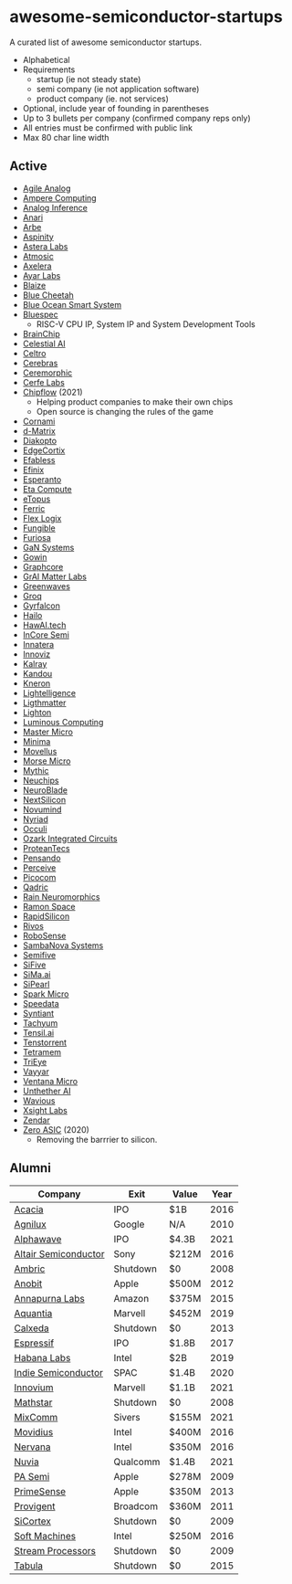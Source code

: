 # awesome-semiconductor-startups

A curated list of awesome semiconductor startups.

* Alphabetical
* Requirements
	* startup (ie not steady state)
	* semi company (ie not application software)
	* product company (ie. not services)
* Optional, include year of founding in parentheses
* Up to 3 bullets per company (confirmed company reps only)
* All entries must be confirmed with public link
* Max 80 char line width

## Active

* [Agile Analog](https://www.agileanalog.com/)
* [Ampere Computing](https://amperecomputing.com/)
* [Analog Inference](https://www.analog-inference.com/)
* [Anari](https://anari.ai/)
* [Arbe](https://arberobotics.com/)
* [Aspinity](https://www.aspinity.com/)
* [Astera Labs](https://www.asteralabs.com/)
* [Atmosic](https://atmosic.com/)
* [Axelera](https://www.axelera.ai/)
* [Ayar Labs](https://ayarlabs.com/)
* [Blaize](https://www.blaize.com/)
* [Blue Cheetah](https://www.bcanalog.com/)
* [Blue Ocean Smart System](http://www.blueoceansmart.com/)
* [Bluespec](https://www.bluespec.com)
	* RISC-V CPU IP, System IP and System Development Tools
* [BrainChip](https://brainchipinc.com/)
* [Celestial AI](https://www.celestial.ai/)
* [Celtro](https://celtro.de/)
* [Cerebras](https://cerebras.net/)
* [Ceremorphic](https://ceremorphic.com/)
* [Cerfe Labs](https://cerfelabs.com/)
* [Chipflow](https://chipflow.io) (2021)
	* Helping product companies to make their own chips
	* Open source is changing the rules of the game
* [Cornami](https://cornami.com/)
* [d-Matrix](https://www.d-matrix.ai/)
* [Diakopto](https://diakopto.com/)
* [EdgeCortix](https://www.edgecortix.com/)
* [Efabless](https://efabless.com/)
* [Efinix](https://www.efinixinc.com/)
* [Esperanto](https://www.esperanto.ai/)
* [Eta Compute](https://etacompute.com/)
* [eTopus](https://etopus.com/)
* [Ferric](https://www.ferric.com/)
* [Flex Logix](https://www.flex-logix.com/)
* [Fungible](https://www.fungible.com/)
* [Furiosa](https://www.furiosa.ai/)
* [GaN Systems](https://gansystems.com/)
* [Gowin](https://www.gowinsemi.com/en/)
* [Graphcore](https://www.graphcore.ai/)
* [GrAI Matter Labs](https://www.graimatterlabs.ai/)
* [Greenwaves](https://greenwaves-technologies.com/)
* [Groq](https://groq.com)
* [Gyrfalcon](https://www.gyrfalcontech.ai/)
* [Hailo](https://hailo.ai/)
* [HawAI.tech](https://hawai.tech/)
* [InCore Semi](https://incoresemi.com/)
* [Innatera](https://www.innatera.com/)
* [Innoviz](https://innoviz.tech/)
* [Kalray](https://www.kalrayinc.com/)
* [Kandou](https://kandou.com/)
* [Kneron](https://www.kneron.com/)
* [Lightelligence](https://www.lightelligence.ai/)
* [Ligthmatter](https://lightmatter.co/)
* [Lighton](https://lighton.ai/)
* [Luminous Computing](https://www.luminous.com/)
* [Master Micro](https://adt.master-micro.com/)
* [Minima](https://minimaprocessor.com/)
* [Movellus](https://www.movellus.com/)
* [Morse Micro](https://www.morsemicro.com/)
* [Mythic](https://www.mythic-ai.com/)
* [Neuchips](https://www.neuchips.ai/)
* [NeuroBlade](https://www.neuroblade.com/)
* [NextSilicon](https://www.nextsilicon.com/home)
* [Novumind](https://www.novumind.com/)
* [Nyriad](https://www.nyriad.io/)
* [Occuli](https://www.oculii.com/)
* [Ozark Integrated Circuits](https://www.ozarkic.com/)
* [ProteanTecs](https://www.proteantecs.com/)
* [Pensando](https://pensando.io/)
* [Perceive](https://perceive.io)
* [Picocom](https://picocom.com/)
* [Qadric](https://www.quadric.io/)
* [Rain Neuromorphics](https://rain.ai/)
* [Ramon Space](https://ramon.space/)
* [RapidSilicon](https://rapidsilicon.com/)
* [Rivos](https://www.rivosinc.com/)
* [RoboSense](https://www.robosense.ai/en)
* [SambaNova Systems](https://sambanova.ai)
* [Semifive](https://semifive.com:4438/)
* [SiFive](https://www.sifive.com/)
* [SiMa.ai](https://sima.ai/)
* [SiPearl](https://sipearl.com/en)
* [Spark Micro](https://www.sparkmicro.com/)
* [Speedata](https://www.speedata.io/)
* [Syntiant](https://www.syntiant.com/)
* [Tachyum](https://www.tachyum.com/)
* [Tensil.ai](https://www.tensil.ai/)
* [Tenstorrent](https://tenstorrent.com/)
* [Tetramem](https://www.tetramem.com/about-us)
* [TriEye](https://trieye.tech/)
* [Vayyar](https://vayyar.com/)
* [Ventana Micro](https://www.ventanamicro.com/)
* [Unthether AI](https://www.untether.ai/)
* [Wavious](https://wavious.com/)
* [Xsight Labs](https://xsightlabs.com/)
* [Zendar](https://www.zendar.io/)
* [Zero ASIC](https://zeroasic.com) (2020)
	* Removing the barrrier to silicon.

## Alumni

| Company                          |  Exit   | Value  | Year |
|--------------------------------- | ------- | ------ | -----|
| [Acacia](https://www.bizjournals.com/boston/news/2016/12/29/the-best-performing-ipo-nationwide-of-2016-is.html) | IPO | $1B | 2016 |
| [Agnilux](https://techcrunch.com/2010/04/20/google-agnilux-apple) | Google  | N/A   | 2010 |
| [Alphawave](https://www.marketwatch.com/story/chip-maker-alphawave-set-for-4-3-billion-london-ipo-after-shunning-the-nasdaq-11620840007) | IPO | $4.3B | 2021 |
| [Altair Semiconductor](https://www.jvpvc.com/case-studies/altair/) | Sony  | $212M | 2016 |
| [Ambric](https://www.oregonlive.com/siliconforest/2008/11/ambric_suspends_operation_plan.html) | Shutdown | $0 | 2008 |
| [Anobit](https://techcrunch.com/2012/01/11/why-apple-bought-anobit) | Apple | $500M | 2012 |
| [Annapurna Labs](https://www.extremetech.com/computing/198140-amazon-buys-secretive-chip-maker-annapurna-labs-for-350-million) | Amazon  | $375M | 2015 |
| [Aquantia](https://www.thestreet.com/investing/earnings/marvell-technology-to-purchase-aquantia-14949381) | Marvell  | $452M   | 2019 |
| [Calxeda](https://semiengineering.com/chip-startup-shuts-doors/) | Shutdown | $0 | 2013 |
| [Espressif](https://www.cnx-software.com/2019/07/25/espressif-systems-gets-listed-on-the-shanghai-stock-market/) | IPO | $1.8B | 2017 |
| [Habana Labs](https://www.forbes.com/sites/moorinsights/2019/12/16/intel-acquires-habana-labs-for-2b/?sh=27bc9bc319f9) | Intel  | $2B | 2019 |
| [Indie Semiconductor](https://www.marketwatch.com/story/indie-semiconductor-to-go-public-through-spac-buyout-deal-that-values-company-at-14-billion-2020-12-15) | SPAC | $1.4B | 2020 |
| [Innovium](https://techcrunch.com/2021/08/03/marvell-nabs-innovium-for-1-1b-as-it-delves-deeper-into-cloud-ethernet-switches/) | Marvell | $1.1B|  2021 |
| [Mathstar](https://www.oregonlive.com/business/2008/05/mathstar_calls_it_quits.html) | Shutdown | $0 | 2008 |
| [MixComm](https://www.eetimes.com/mixcomm-acquired-by-sivers-semiconductors/) | Sivers | $155M | 2021 |
| [Movidius](https://siliconangle.com/2016/09/06/intel-buys-movidius-to-boost-machine-vision/) | Intel | $400M | 2016 |
| [Nervana](https://venturebeat.com/2016/08/09/intel-acquires-deep-learning-startup-nervana) | Intel | $350M | 2016 |
| [Nuvia](https://www.fiercewireless.com/devices/qualcomm-to-acquire-nuvia-for-1-4b)| Qualcomm | $1.4B | 2021 |
| [PA Semi](https://www.cnet.com/tech/tech-industry/apple-acquires-low-power-chip-designer-pa-semi) | Apple | $278M | 2009 |
| [PrimeSense](https://techcrunch.com/2013/11/24/apple-primesense-acquisition-confirmed) | Apple | $350M | 2013 |
| [Provigent](https://en.globes.co.il/en/article-1000631723) | Broadcom | $360M | 2011 |
| [SiCortex](https://www.bizjournals.com/boston/blog/mass-high-tech/2009/05/supercomputer-firm-sicortex-closes-doors.html) | Shutdown | $0 | 2009 |
| [Soft Machines](https://www.theregister.com/2016/09/09/intel_soft_machines/) | Intel | $250M | 2016 |
| [Stream Processors](https://venturebeat.com/2009/11/07/chip-design-firm-stream-processors-shutting-down-and-selling-assets/) | Shutdown | $0 | 2009 |
| [Tabula](https://semiwiki.com/fpga/4232-tabula-closes-its-doors/) | Shutdown | $0 | 2015 |
